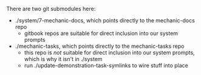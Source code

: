There are two git submodules here:

- ./system/7-mechanic-docs, which points directly to the mechanic-docs repo
  - gitbook repos are suitable for direct inclusion into our system prompts
- ./mechanic-tasks, which points directly to the mechanic-tasks repo
  - this repo is _not_ suitable for direct inclusion into our system prompts, which is why it isn't in ./system
  - run ./update-demonstration-task-symlinks to wire stuff into place
